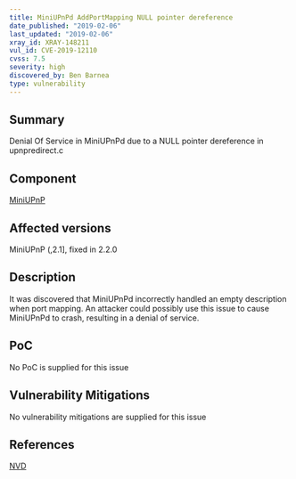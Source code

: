 ```yaml
---
title: MiniUPnPd AddPortMapping NULL pointer dereference
date_published: "2019-02-06"
last_updated: "2019-02-06"
xray_id: XRAY-148211
vul_id: CVE-2019-12110
cvss: 7.5
severity: high
discovered_by: Ben Barnea
type: vulnerability
---
```

## Summary
Denial Of Service in MiniUPnPd due to a NULL pointer dereference in upnpredirect.c

## Component

[MiniUPnP](http://miniupnp.free.fr/)

## Affected versions

MiniUPnP (,2.1], fixed in 2.2.0

## Description

It was discovered that MiniUPnPd incorrectly handled an empty description
when port mapping. An attacker could possibly use this issue to cause
MiniUPnPd to crash, resulting in a denial of service.

## PoC

No PoC is supplied for this issue

## Vulnerability Mitigations

No vulnerability mitigations are supplied for this issue

## References

[NVD](https://nvd.nist.gov/vuln/detail/CVE-2019-12110)
